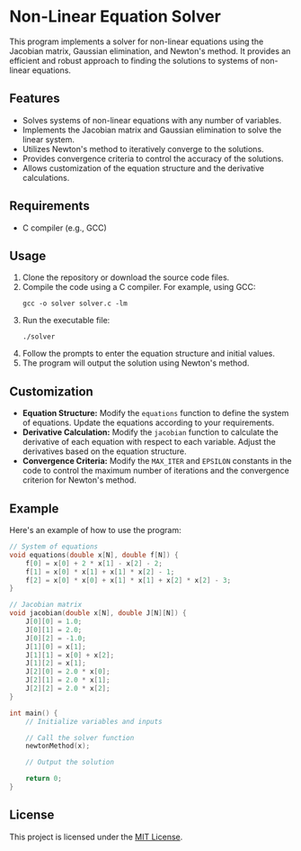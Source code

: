 # Non-Linear Equation Solver

This program implements a solver for non-linear equations using the Jacobian matrix, Gaussian elimination, and Newton's method. It provides an efficient and robust approach to finding the solutions to systems of non-linear equations.

## Features

- Solves systems of non-linear equations with any number of variables.
- Implements the Jacobian matrix and Gaussian elimination to solve the linear system.
- Utilizes Newton's method to iteratively converge to the solutions.
- Provides convergence criteria to control the accuracy of the solutions.
- Allows customization of the equation structure and the derivative calculations.

## Requirements

- C compiler (e.g., GCC)

## Usage

1. Clone the repository or download the source code files.
2. Compile the code using a C compiler. For example, using GCC:
   ```
   gcc -o solver solver.c -lm
   ```
3. Run the executable file:
   ```
   ./solver
   ```
4. Follow the prompts to enter the equation structure and initial values.
5. The program will output the solution using Newton's method.

## Customization

- **Equation Structure:** Modify the `equations` function to define the system of equations. Update the equations according to your requirements.
- **Derivative Calculation:** Modify the `jacobian` function to calculate the derivative of each equation with respect to each variable. Adjust the derivatives based on the equation structure.
- **Convergence Criteria:** Modify the `MAX_ITER` and `EPSILON` constants in the code to control the maximum number of iterations and the convergence criterion for Newton's method.

## Example

Here's an example of how to use the program:

```c
// System of equations
void equations(double x[N], double f[N]) {
    f[0] = x[0] + 2 * x[1] - x[2] - 2;
    f[1] = x[0] * x[1] + x[1] * x[2] - 1;
    f[2] = x[0] * x[0] + x[1] * x[1] + x[2] * x[2] - 3;
}

// Jacobian matrix
void jacobian(double x[N], double J[N][N]) {
    J[0][0] = 1.0;
    J[0][1] = 2.0;
    J[0][2] = -1.0;
    J[1][0] = x[1];
    J[1][1] = x[0] + x[2];
    J[1][2] = x[1];
    J[2][0] = 2.0 * x[0];
    J[2][1] = 2.0 * x[1];
    J[2][2] = 2.0 * x[2];
}

int main() {
    // Initialize variables and inputs

    // Call the solver function
    newtonMethod(x);

    // Output the solution

    return 0;
}
```

## License

This project is licensed under the [MIT License](LICENSE).
